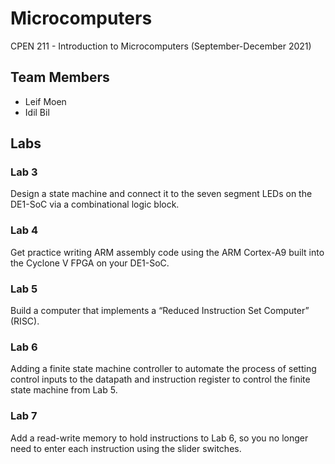 # Microcomputers
CPEN 211 - Introduction to Microcomputers (September-December 2021)

## Team Members
- Leif Moen 
- Idil Bil

## Labs
### Lab 3
Design a state machine and connect it to the seven segment LEDs on the DE1-SoC via a combinational logic block.

### Lab 4
Get practice writing ARM assembly code using the ARM Cortex-A9 built into the Cyclone V FPGA on your DE1-SoC.

### Lab 5
Build a computer that implements a “Reduced Instruction Set Computer” (RISC).

### Lab 6
Adding a finite state machine controller to automate the process of setting control inputs to the datapath and instruction register to control the finite state machine from Lab 5.

### Lab 7
Add a read-write memory to hold instructions to Lab 6, so you no longer need to enter each instruction using the slider switches.
